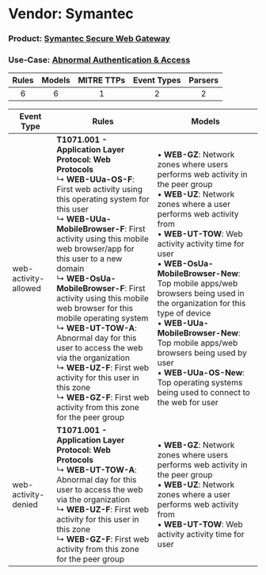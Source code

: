 Vendor: Symantec
================
### Product: [Symantec Secure Web Gateway](../ds_symantec_symantec_secure_web_gateway.md)
### Use-Case: [Abnormal Authentication & Access](../../../../UseCases/uc_abnormal_authentication_&_access.md)

| Rules | Models | MITRE TTPs | Event Types | Parsers |
|:-----:|:------:|:----------:|:-----------:|:-------:|
|   6   |   6    |     1      |      2      |    2    |

| Event Type           | Rules                                                                                                                                                                                                                                                                                                                                                                                                                                                                                                                                                                                                                                        | Models                                                                                                                                                                                                                                                                                                                                                                                                                                                                                                                                        |
| -------------------- | -------------------------------------------------------------------------------------------------------------------------------------------------------------------------------------------------------------------------------------------------------------------------------------------------------------------------------------------------------------------------------------------------------------------------------------------------------------------------------------------------------------------------------------------------------------------------------------------------------------------------------------------- | --------------------------------------------------------------------------------------------------------------------------------------------------------------------------------------------------------------------------------------------------------------------------------------------------------------------------------------------------------------------------------------------------------------------------------------------------------------------------------------------------------------------------------------------- |
| web-activity-allowed | <b>T1071.001 - Application Layer Protocol: Web Protocols</b><br> ↳ <b>WEB-UUa-OS-F</b>: First web activity using this operating system for this user<br> ↳ <b>WEB-UUa-MobileBrowser-F</b>: First activity using this mobile web browser/app for this user to a new domain<br> ↳ <b>WEB-OsUa-MobileBrowser-F</b>: First activity using this mobile web browser for this mobile operating system<br> ↳ <b>WEB-UT-TOW-A</b>: Abnormal day for this user to access the web via the organization<br> ↳ <b>WEB-UZ-F</b>: First web activity for this user in this zone<br> ↳ <b>WEB-GZ-F</b>: First web activity from this zone for the peer group |  • <b>WEB-GZ</b>: Network zones where users performs web activity in the peer group<br> • <b>WEB-UZ</b>: Network zones where a user performs web activity from<br> • <b>WEB-UT-TOW</b>: Web activity activity time for user<br> • <b>WEB-OsUa-MobileBrowser-New</b>: Top mobile apps/web browsers being used in the organization for this type of device<br> • <b>WEB-UUa-MobileBrowser-New</b>: Top mobile apps/web browsers being used by user<br> • <b>WEB-UUa-OS-New</b>: Top operating systems being used to connect to the web for user |
| web-activity-denied  | <b>T1071.001 - Application Layer Protocol: Web Protocols</b><br> ↳ <b>WEB-UT-TOW-A</b>: Abnormal day for this user to access the web via the organization<br> ↳ <b>WEB-UZ-F</b>: First web activity for this user in this zone<br> ↳ <b>WEB-GZ-F</b>: First web activity from this zone for the peer group                                                                                                                                                                                                                                                                                                                                   |  • <b>WEB-GZ</b>: Network zones where users performs web activity in the peer group<br> • <b>WEB-UZ</b>: Network zones where a user performs web activity from<br> • <b>WEB-UT-TOW</b>: Web activity activity time for user                                                                                                                                                                                                                                                                                                                   |